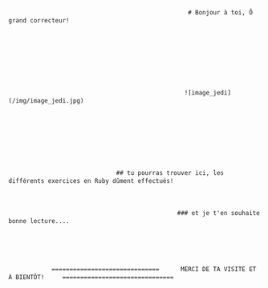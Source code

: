                                                       # Bonjour à toi, Ô grand correcteur!
                                                      
                                                      
                                                      
                                                      
                                                      
                                                      
                                                      
                              
                                                     ![image_jedi](/img/image_jedi.jpg)
                                                      
                                                      
                                                      
                                                      
                                                      
                                                      
                                                      

                                  ## tu pourras trouver ici, les différents exercices en Ruby dûment effectués!
                                  
                                  

                                                   ### et je t'en souhaite bonne lecture....





                ==============================      MERCI DE TA VISITE ET À BIENTÔT!     ===============================
